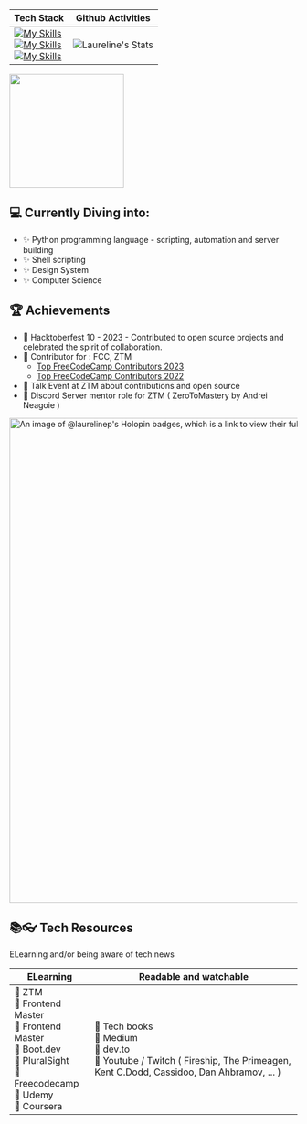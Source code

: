 <!--
**LaurelineP/LaurelineP** is a ✨ _special_ ✨ repository because its `README.md` (this file) appears on your GitHub profile.

Here are some ideas to get you started:

- 🔭 I’m currently working on ...
- 🌱 I’m currently learning ...
- 👯 I’m looking to collaborate on ...
- 🤔 I’m looking for help with ...
- 💬 Ask me about ...
- 📫 How to reach me: ...
- 😄 Pronouns: ...
- ⚡ Fun fact: ...
-->


| Tech Stack   | Github Activities |
| -------- | ------- |
|  [![My Skills](https://skillicons.dev/icons?i=js,typescript)](https://skillicons.dev)<br> [![My Skills](https://skillicons.dev/icons?i=react,redux,express,mongodb,postgres)](https://skillicons.dev) <br>[![My Skills](https://skillicons.dev/icons?i=html,css,sass,vite,webpack,linux)](https://skillicons.dev) |![Laureline's Stats](https://github-readme-stats.vercel.app/api?username=LaurelineP&theme=codeSTACKr&show_icons=true&hide_border=true&count_private=true&show=reviews,prs_merged&title_color=FFAE42&ring_color=FFAE42) | 


<img height=200 align="center" src="https://github-readme-stats.vercel.app/api/top-langs/?username=LaurelineP&layout=compact&card_width=700" />


## 💻 Currently Diving into:
- ✨ Python programming language - scripting, automation and server building
- ✨ Shell scripting
- ✨ Design System
- ✨ Computer Science

## 🏆 Achievements

- 🌟 Hacktoberfest 10 - 2023 - Contributed to open source projects and celebrated the spirit of collaboration.
- 🌟 Contributor for : FCC, ZTM
  - [Top FreeCodeCamp Contributors 2023](https://www.freecodecamp.org/news/top-open-source-contributors-2023/)
  - [Top FreeCodeCamp Contributors 2022](https://www.freecodecamp.org/news/freecodecamp-2022-top-contributors/)
- 🌟 Talk Event at ZTM about contributions and open source
- 🌟 Discord Server mentor role for ZTM ( ZeroToMastery by Andrei Neagoie )

<img width=850 align="center" src="https://holopin.me/laurelinep" alt="An image of @laurelinep's Holopin badges, which is a link to view their full Holopin profile"/>

## 📚👓 Tech Resources
ELearning  and/or being aware of tech news

| ELearning   | Readable and watchable |
| -------- | ------- |
| 🔹 ZTM <br> 🔹 Frontend Master <br> 🔹 Frontend Master <br> 🔹 Boot.dev <br> 🔹 PluralSight <br> 🔹 Freecodecamp <br> 🔹 Udemy <br> 🔹 Coursera | 🔹 Tech books <br> 🔹 Medium <br> 🔹 dev.to <br> 🔹 Youtube / Twitch ( Fireship, The Primeagen, Kent C.Dodd, Cassidoo, Dan Ahbramov, ... ) |


